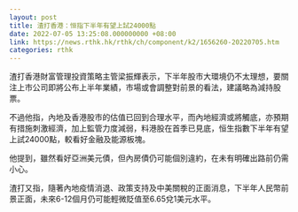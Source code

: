 ```yaml
---
layout: post
title: 渣打香港：恒指下半年有望上試24000點
date: 2022-07-05 13:25:08.000000000 +08:00
link: https://news.rthk.hk/rthk/ch/component/k2/1656260-20220705.htm
categories: rthk
---
```


渣打香港財富管理投資策略主管梁振輝表示，下半年股市大環境仍不太理想，要關注上市公司即將公布上半年業績，市場或會調整對前景的看法，建議略為減持股票。

不過他指，內地及香港股市的估值已回到合理水平，而內地經濟或將觸底，亦預期有措施刺激經濟，加上監管力度減弱，料港股在首季已見底，恒生指數下半年有望上試24000點，較看好金融及能源板塊。

他提到，雖然看好亞洲美元債，但內房債仍可能個別違約，在未有明確出路前仍需小心。

渣打又指，隨著內地疫情消退、政策支持及中美關稅的正面消息，下半年人民幣前景正面，未來6-12個月仍可能輕微貶值至6.65兌1美元水平。
